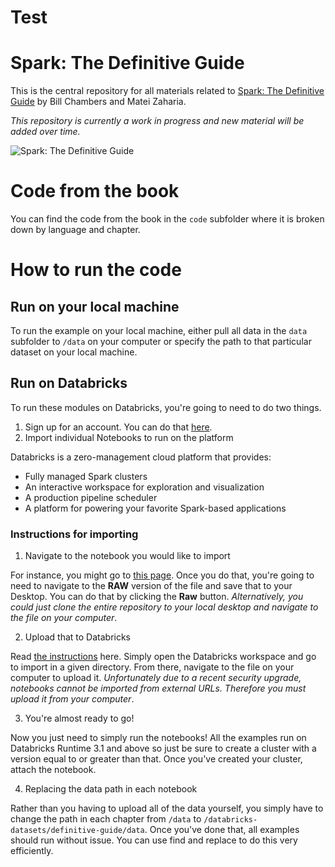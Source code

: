 # Test
# Spark: The Definitive Guide

This is the central repository for all materials related to [Spark: The Definitive Guide](http://shop.oreilly.com/product/0636920034957.do) by Bill Chambers and Matei Zaharia. 

*This repository is currently a work in progress and new material will be added over time.*

![Spark: The Definitive Guide](https://images-na.ssl-images-amazon.com/images/I/51z7TzI-Y3L._SX379_BO1,204,203,200_.jpg)

# Code from the book

You can find the code from the book in the `code` subfolder where it is broken down by language and chapter.

# How to run the code

## Run on your local machine

To run the example on your local machine, either pull all data in the `data` subfolder to `/data` on your computer or specify the path to that particular dataset on your local machine.

## Run on Databricks

To run these modules on Databricks, you're going to need to do two things.

1. Sign up for an account. You can do that [here](https://databricks.com/try-databricks).
2. Import individual Notebooks to run on the platform

Databricks is a zero-management cloud platform that provides:

- Fully managed Spark clusters
- An interactive workspace for exploration and visualization
- A production pipeline scheduler
- A platform for powering your favorite Spark-based applications

### Instructions for importing

1. Navigate to the notebook you would like to import

For instance, you might go to [this page](https://github.com/databricks/Spark-The-Definitive-Guide/blob/master/code/A_Gentle_Introduction_to_Spark-Chapter_3_A_Tour_of_Sparks_Toolset.py). Once you do that, you're going to need to navigate to the **RAW** version of the file and save that to your Desktop. You can do that by clicking the **Raw** button. *Alternatively, you could just clone the entire repository to your local desktop and navigate to the file on your computer*.

2. Upload that to Databricks

Read [the instructions](https://docs.databricks.com/user-guide/notebooks/index.html#import-a-notebook) here. Simply open the Databricks workspace and go to import in a given directory. From there, navigate to the file on your computer to upload it. *Unfortunately due to a recent security upgrade, notebooks cannot be imported from external URLs. Therefore you must upload it from your computer*.

3. You're almost ready to go!

Now you just need to simply run the notebooks! All the examples run on Databricks Runtime 3.1 and above so just be sure to create a cluster with a version equal to or greater than that. Once you've created your cluster, attach the notebook.

4. Replacing the data path in each notebook

Rather than you having to upload all of the data yourself, you simply have to change the path in each chapter from `/data` to `/databricks-datasets/definitive-guide/data`. Once you've done that, all examples should run without issue. You can use find and replace to do this very efficiently.

